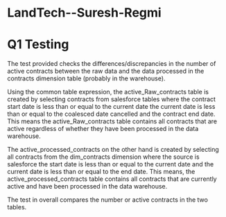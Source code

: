 # LandTech--Suresh-Regmi

# Q1 Testing

The test provided checks the differences/discrepancies in the number of active contracts between the raw data and the data processed in the contracts dimension table (probably in the warehouse).

Using the common table expression, the active_Raw_contracts table is created by selecting contracts from salesforce tables where the contract start date is less than or equal to the current date the current date is less than or equal to the coalesced date cancelled and the contract end date. This means the active_Raw_contracts table contains all contracts that are active regardless of whether they have been processed in the data warehouse.

The active_processed_contracts on the other hand is created by selecting all contracts from the dim_contracts dimension where the source is salesforce the start date is less than or equal to the current date and the current date is less than or equal to the end date. This means, the active_processed_contracts table contains all contracts that are currently active and have been processed in the data warehouse.

The test in overall compares the number or active contracts in the two tables. 
